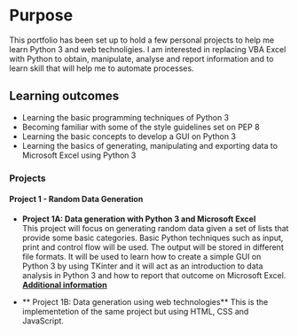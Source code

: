 # Purpose <br>
This portfolio has been set up to hold a few personal projects to help me learn Python 3 and web technoligies. I am interested in replacing VBA Excel with Python to obtain, manipulate, analyse and report information and to learn skill that will help me to automate processes.

## Learning outcomes
- Learning the basic programming techniques of Python 3
- Becoming familiar with some of the style guidelines set on PEP 8
- Learning the basic concepts to develop a GUI on Python 3
- Learning the basics of generating, manipulating and exporting data to Microsoft Excel using Python 3

### Projects
#### Project 1 - Random Data Generation
- **Project 1A: Data generation with Python 3 and Microsoft Excel**   
This project will focus on generating random data given a set of lists that provide some basic categories. Basic Python techniques such as input, print and control flow will be used. The output will be stored in different file formats. It will be used to learn how to create a simple GUI on Python 3 by using TKinter and it will act as an introduction to data analysis in Python 3 and how to report that outcome on Microsoft Excel. <br> **[Additional information](https://github.com/jmoracalzas/my-portfolio/blob/master/Project_1/README.md)**

- ** Project 1B: Data generation using web technologies**
This is the implementetion of the same project but using HTML, CSS and JavaScript.